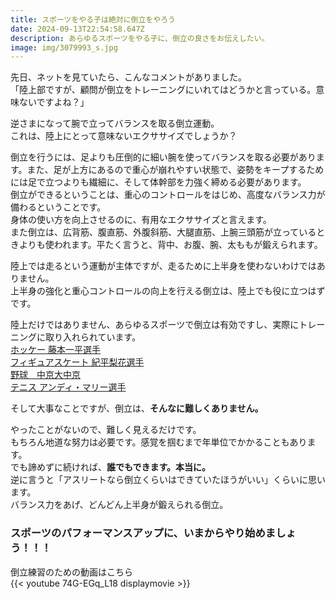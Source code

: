 ```yaml
---
title: スポーツをやる子は絶対に倒立をやろう
date: 2024-09-13T22:54:58.647Z
description: あらゆるスポーツをやる子に、倒立の良さをお伝えしたい。
image: img/3079993_s.jpg
---
```

先日、ネットを見ていたら、こんなコメントがありました。\
「陸上部ですが、顧問が倒立をトレーニングにいれてはどうかと言っている。意味ないですよね？」

逆さまになって腕で立ってバランスを取る倒立運動。\
これは、陸上にとって意味ないエクササイズでしょうか？

倒立を行うには、足よりも圧倒的に細い腕を使ってバランスを取る必要があります。また、足が上方にあるので重心が崩れやすい状態で、姿勢をキープするためには足で立つよりも繊細に、そして体幹部を力強く締める必要があります。\
倒立ができるということは、重心のコントロールをはじめ、高度なバランス力が備わるということです。\
身体の使い方を向上させるのに、有用なエクササイズと言えます。\
また倒立は、広背筋、腹直筋、外腹斜筋、大腿直筋、上腕三頭筋が立っているときよりも使われます。平たく言うと、背中、お腹、腕、太ももが鍛えられます。

陸上では走るという運動が主体ですが、走るために上半身を使わないわけではありません。\
上半身の強化と重心コントロールの向上を行える倒立は、陸上でも役に立つはずです。

陸上だけではありません、あらゆるスポーツで倒立は有効ですし、実際にトレーニングに取り入れられています。\
[ホッケー 藤本一平選手](https://ippeifujimoto.com/handstand-vertex)\
[フィギュアスケート 紀平梨花選手](https://x.com/rika_kihira/status/1548130058220761088)\
[野球　中京大中京](https://full-count.jp/2021/07/18/post1110573/2/)\
[テニス アンディ・マリー選手](https://news.livedoor.com/article/detail/15670233/)

そして大事なことですが、倒立は、**そんなに難しくありません。**

やったことがないので、難しく見えるだけです。\
もちろん地道な努力は必要です。感覚を掴むまで年単位でかかることもあります。\
でも諦めずに続ければ、**誰でもできます。本当に。**\
逆に言うと「アスリートなら倒立くらいはできていたほうがいい」くらいに思います。\
バランス力をあげ、どんどん上半身が鍛えられる倒立。

### スポーツのパフォーマンスアップに、いまからやり始めましょう！！！

倒立練習のための動画はこちら\
{{< youtube 74G-EGq_L18 displaymovie >}}